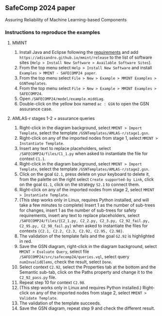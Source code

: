 ## SafeComp 2024 paper

Assuring Reliability of Machine Learning-based Components

### Instructions to reproduce the examples

1. MMINT
    1. Install Java and Eclipse following the [requirements](/README.md#requirements) and add `https://adisandro.github.io/mmint/release` to the list of software sites (`Help > Install New Software > Available Software Sites`).
    2. From the top menu select `Help > Install New Software` and install `Examples > MMINT - SAFECOMP24 paper`.
    3. From the top menu select `File > New > Example > MMINT Examples > GSNTemplates`.
    4. From the top menu select `File > New > Example > MMINT Examples > SAFECOMP24`.
    5. Open `/SAFECOMP24/model/example.middiag`.
    6. Double-click on the yellow box named `ac : GSN` to open the GSN assurance case.

2. AMLAS-r stages 1-2 + assurance queries
    1. Right-click in the diagram background, select `MMINT > Import Template`, select the template `/GSNTemplates/AMLAS-r/stage1.gsn`.
    2. Right-click on any of the imported nodes from stage 1, select `MMINT > Instantiate Template`.
    3. Insert any text to replace placeholders, select `/SAFECOMP24/files/C1_1.py` when asked to instantiate the file for context `C1.1`.
    4. Right-click in the diagram background, select `MMINT > Import Template`, select the template `/GSNTemplates/AMLAS-r/stage2.gsn`.
    5. Click on the goal `G2.1`, press delete on your keyboard to delete it, from the palette on the right select `Create supported-by Link`, click on the goal `G1.1`, click on the strategy `S2.1` to connect them.
    6. Right-click on any of the imported nodes from stage 2, select `MMINT > Instantiate Template`.
    7. (This step works only in Linux, requires Python installed, and will take a few minutes to complete) Insert 1 as the number of sub-trees for changes, insert 1 as the number of sub-trees for safety requirements, insert any text to replace placeholders, select `/SAFECOMP24/files/{C2_1.py, C2_2.py, C2_3.py, C2_92_fail.py, C2_95.py, C2_98_fail.py}` when asked to instantiate the files for contexts `{C2.1, C2.2, C2.3, C2.92, C2.95, C2.98}`.
    8. The validation of the template fails and the goal `G2.92` is highlighted in red.
    9. Save the GSN diagram, right-click in the diagram background, select `MMINT > Evaluate Query`, select file `/SAFECOMP24/src/safecomp24/queries.vql`, select query `numInvalidElems`, check the result, select `Done`.
    10. Select context `C2.92`, select the Properties tab at the bottom and the Semantic sub-tab, click on the Paths property and change it to the `C2_92_pass.py` file.
    11. Repeat step 10 for context `C2.98`.
    12. (This step works only in Linux and requires Python installed.) Right-click on any of the imported nodes from stage 2, select `MMINT > Validate Template`.
    13. The validation of the template succeeds.
    14. Save the GSN diagram, repeat step 9 and check the different result.
